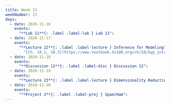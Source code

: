 ```yaml
---
title: Week 13
weekNumber: 13
days:
  - date: 2020-11-16
    events:
      "**Lab 11**{: .label .label-lab } Lab 11":
  - date: 2020-11-17
    events:
      "**Lecture 22**{: .label .label-lecture } Inference for Modeling":
        "[Ch. 18.1, 18.3](https://www.textbook.ds100.org/ch/18/hyp_intro.html)"
  - date: 2020-11-18
    events:
      "**Discussion 12**{: .label .label-disc } Discussion 12":
  - date: 2020-11-19
    events:
      "**Lecture 23**{: .label .label-lecture } Dimensionality Reduction":
  - date: 2020-11-20
    events:
      "**Project 2**{: .label .label-proj } Spam/Ham":
---
```

